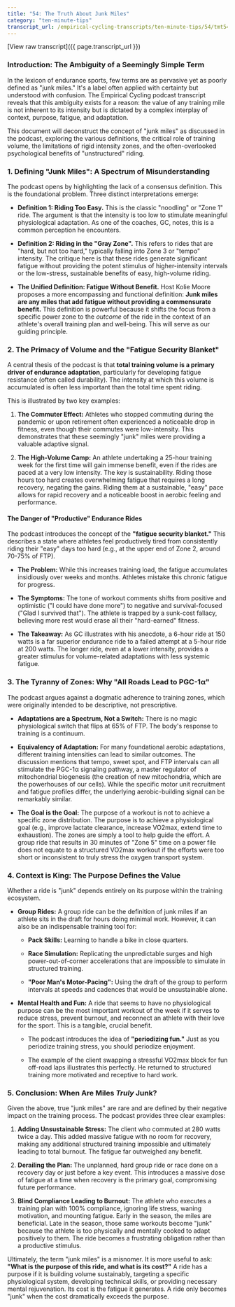 ```yaml
---
title: "54: The Truth About Junk Miles"
category: "ten-minute-tips"
transcript_url: /empirical-cycling-transcripts/ten-minute-tips/54/tmt54 junk miles (transcribed on 07-Aug-2025 11-02-15).txt
---
```


[View raw transcript]({{ page.transcript_url }})


### Introduction: The Ambiguity of a Seemingly Simple Term

In the lexicon of endurance sports, few terms are as pervasive yet as poorly defined as "junk miles." It's a label often applied with certainty but understood with confusion. The Empirical Cycling podcast transcript reveals that this ambiguity exists for a reason: the value of any training mile is not inherent to its intensity but is dictated by a complex interplay of context, purpose, fatigue, and adaptation.

This document will deconstruct the concept of "junk miles" as discussed in the podcast, exploring the various definitions, the critical role of training volume, the limitations of rigid intensity zones, and the often-overlooked psychological benefits of "unstructured" riding.

### 1. Defining "Junk Miles": A Spectrum of Misunderstanding

The podcast opens by highlighting the lack of a consensus definition. This is the foundational problem. Three distinct interpretations emerge:

-   **Definition 1: Riding Too Easy.** This is the classic "noodling" or "Zone 1" ride. The argument is that the intensity is too low to stimulate meaningful physiological adaptation. As one of the coaches, GC, notes, this is a common perception he encounters.
    
-   **Definition 2: Riding in the "Gray Zone".** This refers to rides that are "hard, but not too hard," typically falling into Zone 3 or "tempo" intensity. The critique here is that these rides generate significant fatigue without providing the potent stimulus of higher-intensity intervals or the low-stress, sustainable benefits of easy, high-volume riding.
    
-   **The Unified Definition: Fatigue Without Benefit.** Host Kolie Moore proposes a more encompassing and functional definition: **Junk miles are any miles that add fatigue without providing a commensurate benefit.** This definition is powerful because it shifts the focus from a specific power zone to the _outcome_ of the ride in the context of an athlete's overall training plan and well-being. This will serve as our guiding principle.
    

### 2. The Primacy of Volume and the "Fatigue Security Blanket"

A central thesis of the podcast is that **total training volume is a primary driver of endurance adaptation**, particularly for developing fatigue resistance (often called durability). The intensity at which this volume is accumulated is often less important than the total time spent riding.

This is illustrated by two key examples:

1.  **The Commuter Effect:** Athletes who stopped commuting during the pandemic or upon retirement often experienced a noticeable drop in fitness, even though their commutes were low-intensity. This demonstrates that these seemingly "junk" miles were providing a valuable adaptive signal.
    
2.  **The High-Volume Camp:** An athlete undertaking a 25-hour training week for the first time will gain immense benefit, even if the rides are paced at a very low intensity. The key is sustainability. Riding those hours too hard creates overwhelming fatigue that requires a long recovery, negating the gains. Riding them at a sustainable, "easy" pace allows for rapid recovery and a noticeable boost in aerobic feeling and performance.
    

#### The Danger of "Productive" Endurance Rides

The podcast introduces the concept of the **"fatigue security blanket."** This describes a state where athletes feel productively tired from consistently riding their "easy" days too hard (e.g., at the upper end of Zone 2, around 70-75% of FTP).

-   **The Problem:** While this increases training load, the fatigue accumulates insidiously over weeks and months. Athletes mistake this chronic fatigue for progress.
    
-   **The Symptoms:** The tone of workout comments shifts from positive and optimistic ("I could have done more") to negative and survival-focused ("Glad I survived that"). The athlete is trapped by a sunk-cost fallacy, believing more rest would erase all their "hard-earned" fitness.
    
-   **The Takeaway:** As GC illustrates with his anecdote, a 6-hour ride at 150 watts is a far superior endurance ride to a failed attempt at a 5-hour ride at 200 watts. The longer ride, even at a lower intensity, provides a greater stimulus for volume-related adaptations with less systemic fatigue.
    

### 3. The Tyranny of Zones: Why "All Roads Lead to PGC-1α"

The podcast argues against a dogmatic adherence to training zones, which were originally intended to be descriptive, not prescriptive.

-   **Adaptations are a Spectrum, Not a Switch:** There is no magic physiological switch that flips at 65% of FTP. The body's response to training is a continuum.
    
-   **Equivalency of Adaptation:** For many foundational aerobic adaptations, different training intensities can lead to similar outcomes. The discussion mentions that tempo, sweet spot, and FTP intervals can all stimulate the PGC-1α signaling pathway, a master regulator of mitochondrial biogenesis (the creation of new mitochondria, which are the powerhouses of our cells). While the specific motor unit recruitment and fatigue profiles differ, the underlying aerobic-building signal can be remarkably similar.
    
-   **The Goal is the Goal:** The purpose of a workout is not to achieve a specific zone distribution. The purpose is to achieve a physiological goal (e.g., improve lactate clearance, increase VO2max, extend time to exhaustion). The zones are simply a tool to help guide the effort. A group ride that results in 30 minutes of "Zone 5" time on a power file does not equate to a structured VO2max workout if the efforts were too short or inconsistent to truly stress the oxygen transport system.
    

### 4. Context is King: The Purpose Defines the Value

Whether a ride is "junk" depends entirely on its purpose within the training ecosystem.

-   **Group Rides:** A group ride can be the definition of junk miles if an athlete sits in the draft for hours doing minimal work. However, it can also be an indispensable training tool for:
    
    -   **Pack Skills:** Learning to handle a bike in close quarters.
        
    -   **Race Simulation:** Replicating the unpredictable surges and high power-out-of-corner accelerations that are impossible to simulate in structured training.
        
    -   **"Poor Man's Motor-Pacing":** Using the draft of the group to perform intervals at speeds and cadences that would be unsustainable alone.
        
-   **Mental Health and Fun:** A ride that seems to have no physiological purpose can be the most important workout of the week if it serves to reduce stress, prevent burnout, and reconnect an athlete with their love for the sport. This is a tangible, crucial benefit.
    
    -   The podcast introduces the idea of **"periodizing fun."** Just as you periodize training stress, you should periodize enjoyment.
        
    -   The example of the client swapping a stressful VO2max block for fun off-road laps illustrates this perfectly. He returned to structured training more motivated and receptive to hard work.
        

### 5. Conclusion: When Are Miles _Truly_ Junk?

Given the above, true "junk miles" are rare and are defined by their negative impact on the training process. The podcast provides three clear examples:

1.  **Adding Unsustainable Stress:** The client who commuted at 280 watts twice a day. This added massive fatigue with no room for recovery, making any additional structured training impossible and ultimately leading to total burnout. The fatigue far outweighed any benefit.
    
2.  **Derailing the Plan:** The unplanned, hard group ride or race done on a recovery day or just before a key event. This introduces a massive dose of fatigue at a time when recovery is the primary goal, compromising future performance.
    
3.  **Blind Compliance Leading to Burnout:** The athlete who executes a training plan with 100% compliance, ignoring life stress, waning motivation, and mounting fatigue. Early in the season, the miles are beneficial. Late in the season, those same workouts become "junk" because the athlete is too physically and mentally cooked to adapt positively to them. The ride becomes a frustrating obligation rather than a productive stimulus.
    

Ultimately, the term "junk miles" is a misnomer. It is more useful to ask: **"What is the purpose of this ride, and what is its cost?"** A ride has a purpose if it is building volume sustainably, targeting a specific physiological system, developing technical skills, or providing necessary mental rejuvenation. Its cost is the fatigue it generates. A ride only becomes "junk" when the cost dramatically exceeds the purpose.